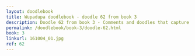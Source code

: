 ```yaml
---
layout: doodlebook
title: Wupadupa doodlebook - doodle 62 from book 3
description: Doodle 62 from book 3 - Comments and doodles that capture the essence of this event  
permalink: /doodlebook/book-3/doodle-62.html
book: 3
linkurl: 161004_01.jpg
ref: 62
---	  
```

																																																																							